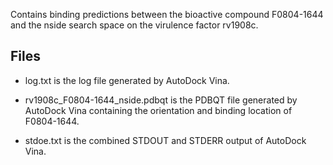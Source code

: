 Contains binding predictions between the bioactive compound F0804-1644 and the nside search space on the virulence factor rv1908c.

## Files

- log.txt is the log file generated by AutoDock Vina.

- rv1908c_F0804-1644_nside.pdbqt is the PDBQT file generated by AutoDock Vina containing the orientation and binding location of F0804-1644.

- stdoe.txt is the combined STDOUT and STDERR output of AutoDock Vina.

